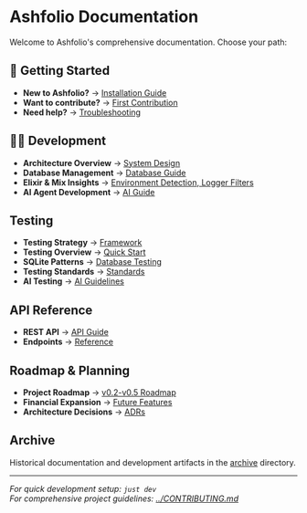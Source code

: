 # Ashfolio Documentation

Welcome to Ashfolio's comprehensive documentation. Choose your path:

## 🚀 Getting Started

- **New to Ashfolio?** → [Installation Guide](getting-started/installation.md)
- **Want to contribute?** → [First Contribution](getting-started/first-contribution.md)
- **Need help?** → [Troubleshooting](getting-started/troubleshooting.md)

## 👩‍💻 Development

- **Architecture Overview** → [System Design](development/architecture.md)
- **Database Management** → [Database Guide](development/database-management.md)
- **Elixir & Mix Insights** → [Environment Detection, Logger Filters](development/elixir-mix-insights.md)
- **AI Agent Development** → [AI Guide](development/ai-agent-guide.md)

## Testing

- **Testing Strategy** → [Framework](TESTING_STRATEGY.md)
- **Testing Overview** → [Quick Start](testing/README.md)
- **SQLite Patterns** → [Database Testing](testing/patterns.md)
- **Testing Standards** → [Standards](testing/standards.md)
- **AI Testing** → [AI Guidelines](testing/ai-testing.md)

## API Reference

- **REST API** → [API Guide](api/rest-api.md)
- **Endpoints** → [Reference](api/endpoints.md)

## Roadmap & Planning

- **Project Roadmap** → [v0.2-v0.5 Roadmap](roadmap/v0.2-v0.5-roadmap.md)
- **Financial Expansion** → [Future Features](roadmap/financial-expansion-roadmap.md)
- **Architecture Decisions** → [ADRs](architecture/)

## Archive

Historical documentation and development artifacts in the [archive](archive/) directory.

---

*For quick development setup: `just dev`*  
*For comprehensive project guidelines: [../CONTRIBUTING.md](../CONTRIBUTING.md)*